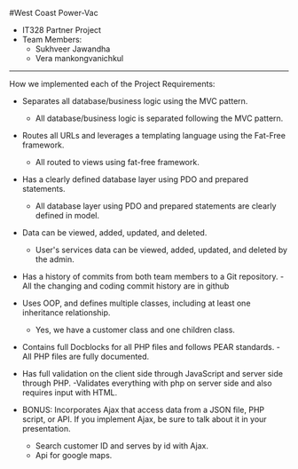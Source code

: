 #West Coast Power-Vac
 * IT328 Partner Project
 *  Team Members:
    - Sukhveer Jawandha 
    - Vera mankongvanichkul
  ________________________
   How we implemented each of the Project Requirements:
* Separates all database/business logic using the MVC pattern.
    - All database/business logic is separated following the MVC pattern.
* Routes all URLs and leverages a templating language using the Fat-Free framework.
    - All routed to views using fat-free framework.
* Has a clearly defined database layer using PDO and prepared statements.
    - All database layer using PDO and prepared statements are clearly defined in model.
    
* Data can be viewed, added, updated, and deleted.
    - User's services data can be viewed, added, updated, and deleted by the admin.
* Has a history of commits from both team members to a Git repository.
    -All the changing and coding commit history are in github
* Uses OOP, and defines multiple classes, including at least one inheritance relationship.
    - Yes, we have a customer class and one children class.
* Contains full Docblocks for all PHP files and follows PEAR standards.
    -All PHP files are fully documented.
* Has full validation on the client side through JavaScript and server side through PHP.
    -Validates everything with php on server side and also requires input with HTML.
* BONUS:  Incorporates Ajax that access data from a JSON file, PHP script, or API. If you implement Ajax, be sure to talk about it in your presentation.
    - Search customer ID and serves by id with Ajax.
    - Api for google maps.

